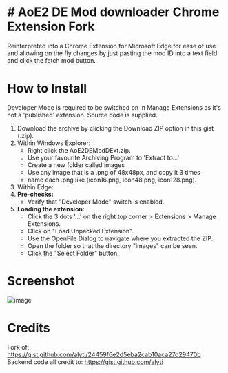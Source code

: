 # # AoE2 DE Mod downloader Chrome Extension Fork

Reinterpreted into a Chrome Extension for Microsoft Edge for ease of use and allowing on the fly changes by just pasting the mod ID into a text field and click the fetch mod button.

# How to Install

Developer Mode is required to be switched on in Manage Extensions as it's not a 'published' extension. Source code is supplied.

 1. Download the archive by clicking the Download ZIP option in this gist (.zip).
 2. Within Windows Explorer:
	 - Right click the AoE2DEModDExt.zip.
	 - Use your favourite Archiving Program to 'Extract to...'
	 - Create a new folder called images
	 - Use any image that is a .png of 48x48px, and copy it 3 times
	 - name each .png like (icon16.png, icon48.png, icon128.png).
 3. Within Edge:
 4. **Pre-checks:**
	 - Verify that "Developer Mode" switch is enabled.
 5. **Loading the extension:**
	 - Click the 3 dots '...' on the right top corner > Extensions > Manage Extensions.
	 - Click on "Load Unpacked Extension".
	 - Use the OpenFile Dialog to navigate where you extracted the ZIP.
	 - Open the folder so that the directory "images" can be seen.
	 - Click the "Select Folder" button.

# Screenshot
![image](https://gist.github.com/user-attachments/assets/57fe1600-3264-40b2-82ef-34768254b774)


# Credits
Fork of: https://gist.github.com/alyti/24459f6e2d5eba2cab10aca27d29470b
Backend code all credit to: https://gist.github.com/alyti